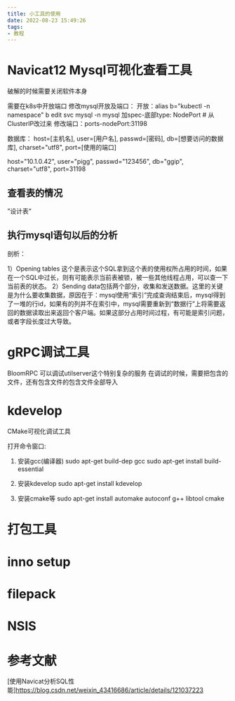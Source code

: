 ```yaml
---
title: 小工具的使用
date: 2022-08-23 15:49:26
tags:
- 教程
---
```


# Navicat12 Mysql可视化查看工具

破解的时候需要关闭软件本身

需要在k8s中开放端口
修改mysql开放及端口：
开放：alias b="kubectl -n namespace"
         b edit svc mysql -n mysql
      加spec-底部type: NodePort         # 从ClusterIP改过来
修改端口：ports-nodePort:31198

数据库：
host=[主机名],
user=[用户名],
passwd=[密码],
db=[想要访问的数据库],
charset="utf8",
port=[使用的端口]



host="10.1.0.42",
user="pigg",
passwd="123456",
db="ggip",
charset="utf8",
port=31198


## 查看表的情况
”设计表“
## 执行mysql语句以后的分析
剖析：

1）Opening tables 这个是表示这个SQL拿到这个表的使用权所占用的时间，如果在一个SQL中过长，则有可能表示当前表被锁，被一些其他线程占用，可以查一下当前表的状态。
2）Sending data包括两个部分，收集和发送数据。这里的关键是为什么要收集数据，原因在于：mysql使用“索引”完成查询结束后，mysql得到了一堆的行id，如果有的列并不在索引中，mysql需要重新到“数据行”上将需要返回的数据读取出来返回个客户端。如果这部分占用时间过程，有可能是索引问题，或者字段长度过大导致。


# gRPC调试工具

BloomRPC
可以调试utilserver这个特别复杂的服务
在调试的时候，需要把包含的文件，还有包含文件的包含文件全部导入



# kdevelop
CMake可视化调试工具


打开命令窗口:
1. 安装gcc(编译器)
    sudo apt-get build-dep gcc
    sudo apt-get install build-essential
    
2. 安装kdevelop
sudo apt-get install kdevelop

3. 安装cmake等
sudo apt-get install automake autoconf g++ libtool cmake

# 打包工具

# inno setup

# filepack

# NSIS

# 参考文献
[使用Navicat分析SQL性能]https://blog.csdn.net/weixin_43416686/article/details/121037223





